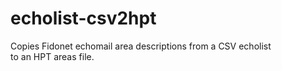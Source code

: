 # echolist-csv2hpt
Copies Fidonet echomail area descriptions from a CSV echolist to an HPT areas file.
